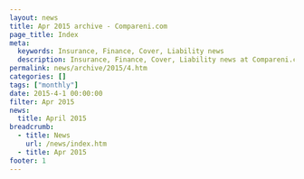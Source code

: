 ```yaml
---
layout: news
title: Apr 2015 archive - Compareni.com
page_title: Index
meta:
  keywords: Insurance, Finance, Cover, Liability news
  description: Insurance, Finance, Cover, Liability news at Compareni.com
permalink: news/archive/2015/4.htm
categories: []
tags: ["monthly"]
date: 2015-4-1 00:00:00
filter: Apr 2015
news:
  title: April 2015
breadcrumb:
  - title: News
    url: /news/index.htm
  - title: Apr 2015
footer: 1
---
```


